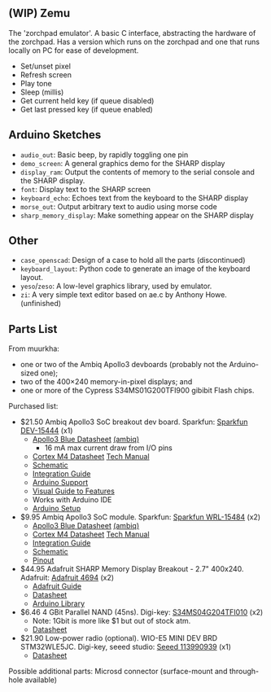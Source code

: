 ## (WIP) Zemu
The 'zorchpad emulator'. A basic C interface, abstracting the hardware of the zorchpad. Has a version which runs on the zorchpad and one that runs locally on PC for ease of development.

- Set/unset pixel
- Refresh screen
- Play tone
- Sleep (millis)
- Get current held key (if queue disabled)
- Get last pressed key (if queue enabled)

## Arduino Sketches

- `audio_out`: Basic beep, by rapidly toggling one pin
- `demo_screen`: A general graphics demo for the SHARP display
- `display_ram`: Output the contents of memory to the serial console and the SHARP display.
- `font`: Display text to the SHARP screen
- `keyboard_echo`: Echoes text from the keyboard to the SHARP display
- `morse_out`: Output arbitrary text to audio using morse code
- `sharp_memory_display`: Make something appear on the SHARP display

## Other
- `case_openscad`: Design of a case to hold all the parts (discontinued)
- `keyboard_layout`: Python code to generate an image of the keyboard layout.
- `yeso`/`zeso`: A low-level graphics library, used by emulator.
- `zi`: A very simple text editor based on ae.c by Anthony Howe. (unfinished)

## Parts List

From muurkha:

- one or two of the Ambiq Apollo3 devboards (probably not the
  Arduino-sized one);
- two of the 400×240 memory-in-pixel displays; and
- one or more of the Cypress S34MS01G200TFI900 gibibit Flash chips.

Purchased list:

- $21.50 Ambiq Apollo3 SoC breakout dev board. Sparkfun: [Sparkfun DEV-15444][1] (x1)
    - [Apollo3 Blue Datasheet][6] [(ambiq)][7]
        - 16 mA max current draw from I/O pins
    - [Cortex M4 Datasheet][18] [Tech Manual][19]
    - [Schematic][8]
    - [Integration Guide][9]
    - [Arduino Support][10]
    - [Visual Guide to Features][19]
    - Works with Arduino IDE
    - [Arduino Setup][18]
- $9.95 Ambiq Apollo3 SoC module. Sparkfun: [Sparkfun WRL-15484][2] (x2)
    - [Apollo3 Blue Datasheet][6] [(ambiq)][7]
    - [Cortex M4 Datasheet][18] [Tech Manual][19]
    - [Integration Guide][9]
    - [Schematic][11]
    - [Pinout][12]
- $44.95 Adafruit SHARP Memory Display Breakout - 2.7" 400x240. Adafruit: [Adafruit 4694][3] (x2)
    - [Adafruit Guide][13]
    - [Datasheet][14]
    - [Arduino Library][15]
- $6.46 4 GBit Parallel NAND (45ns). Digi-key: [S34MS04G204TFI010][4] (x2)
    - Note: 1Gbit is more like $1 but out of stock atm.
    - [Datasheet][16]
- $21.90 Low-power radio (optional). WIO-E5 MINI DEV BRD STM32WLE5JC. Digi-key, seeed studio: [Seeed 113990939][5] (x1)
    - [Datasheet][17]

Possible additional parts:
    Microsd connector (surface-mount and through-hole available)

[1]: https://www.sparkfun.com/products/15444
[2]: https://www.sparkfun.com/products/15484
[3]: https://www.adafruit.com/product/4694
[4]: https://www.digikey.com/en/products/detail/cypress-semiconductor-corp/S34MS04G204TFI010/4457680
[5]: https://www.digikey.com/en/products/detail/seeed-technology-co-ltd/113990939/13926228

[6]: https://cdn.sparkfun.com/assets/1/5/c/6/7/Apollo3-Blue-MCU-Datasheet_v0_15_0.pdf
[6]: datasheets/Apollo3-Blue-SoC_Datasheet.pdf
[7]: https://ambiq.com/wp-content/uploads/2020/10/Apollo3-Blue-SoC-Datasheet.pdf
[8]: https://cdn.sparkfun.com/assets/4/5/a/3/e/RedBoardArtemisSchematic.pdf
[8]: datasheets/Artemis-RedBoard_Schematic.pdf
[9]: https://cdn.sparkfun.com/assets/8/7/5/3/f/Artemis_Integration_Guide.pdf
[10]: https://github.com/sparkfun/Arduino_Apollo3
[11]: https://cdn.sparkfun.com/assets/5/c/b/3/c/SparkFun_Artemis.pdf
[11]: datasheets/Artemis_Schematic.pdf
[12]: https://cdn.sparkfun.com/assets/9/a/7/1/c/ArtemisModule_Pinout.pdf
[12]: datasheets/Artemis_Pinout.pdf
[18]: https://documentation-service.arm.com/static/62053f0a0ca305732a3a5c17?token=
[18]: datasheets/Arm-Cortex-M4_Datasheet.pdf
[19]: https://documentation-service.arm.com/static/5f19da2a20b7cf4bc524d99a?token=
[19]: datasheets/Arm-Cortex-M4_Manual.pdf

[13]: https://learn.adafruit.com/adafruit-sharp-memory-display-breakout
[14]: https://cdn-learn.adafruit.com/assets/assets/000/094/215/original/LS027B7DH01_Rev_Jun_2010.pdf?1597872422
[14]: datasheets/Sharp_LCD_Datasheet.pdf
[15]: https://github.com/adafruit/Adafruit_SHARP_Memory_Display

[16]: https://media.digikey.com/pdf/Data%20Sheets/Cypress%20PDFs/S34MS01G2_2G2_4G2_RevE_6-9-17.pdf
[16]: datasheets/Flash_Datasheet.pdf

[17]: https://files.seeedstudio.com/products/317990687/res/LoRa-E5%20module%20datasheet_V1.0.pdf
[17]: datasheets/Radio_Datasheet.pdf

[18]: https://learn.sparkfun.com/tutorials/artemis-development-with-arduino/all
[19]: https://learn.sparkfun.com/tutorials/hookup-guide-for-the-sparkfun-redboard-artemis?_ga=2.144615349.1802397571.1685735051-834523970.1683241202
